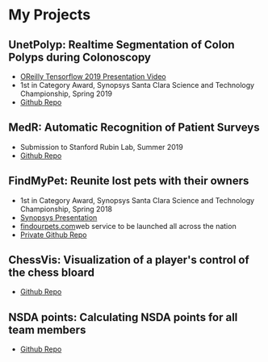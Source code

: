 # My Projects



## UnetPolyp: Realtime Segmentation of Colon Polyps during Colonoscopy
- [OReilly Tensorflow 2019 Presentation Video](https://www.youtube.com/watch?v=W7f18NMAy3g)
- 1st in Category Award, Synopsys Santa Clara Science and Technology Championship, Spring 2019
- [Github Repo](https://github.com/aalokpatwa/unet_polyp)

## MedR: Automatic Recognition of Patient Surveys
- Submission to Stanford Rubin Lab, Summer 2019
- [Github Repo](https://github.com/aalokpatwa/medr)

## FindMyPet: Reunite lost pets with their owners
- 1st in Category Award, Synopsys Santa Clara Science and Technology Championship, Spring 2018
- [Synopsys Presentation](https://drive.google.com/file/d/14SAaoM_4AVqts7BL6isz40XVICWmeMvQ/view?usp=sharing)
- [findourpets.com](https://findourpets.com)web service to be launched all across the nation
- [Private Github Repo](https://github.com/aalokpatwa/findmypet)


## ChessVis: Visualization of a player's control of the chess bloard
- [Github Repo](https://github.com/aalokpatwa/chessvis)

## NSDA points: Calculating NSDA points for all team members
- [Github Repo](https://github.com/aalokpatwa/nsda_points)
